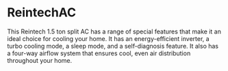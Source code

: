 # ReintechAC
This Reintech 1.5 ton split AC has a range of special features that make it an ideal choice for cooling your home. It has an energy-efficient inverter, a turbo cooling mode, a sleep mode, and a self-diagnosis feature. It also has a four-way airflow system that ensures cool, even air distribution throughout your home.

